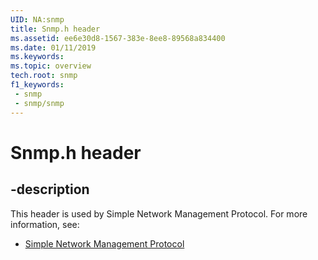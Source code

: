 ```yaml
---
UID: NA:snmp
title: Snmp.h header
ms.assetid: ee6e30d8-1567-383e-8ee8-89568a834400
ms.date: 01/11/2019
ms.keywords: 
ms.topic: overview
tech.root: snmp
f1_keywords:
 - snmp
 - snmp/snmp
---
```


# Snmp.h header


## -description

This header is used by Simple Network Management Protocol. For more information, see:

- [Simple Network Management Protocol](../_snmp/index.md)

